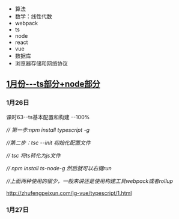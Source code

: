 - 算法
- 数学：线性代数
- webpack
- ts
- node
- react
- vue
- 数据库
- 浏览器存储和网络协议



## [1月份---ts部分+node部分](http://www.javascriptpeixun.cn/my/course/2272)

### 1月26日

课时63--ts基本配置和构建 --100%



*// 第一步:npm install typescript -g*

*//第二步：tsc --init 初始化配置文件*

*// tsc 将ts转化为js文件*



*// npm install ts-node-g 然后就可以右键run*

*//上面两种使用的很少，一般来讲还是使用构建工具webpack或者rollup*

http://zhufengpeixun.com/jg-vue/typescript/1.html







### 1月27日


